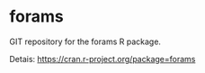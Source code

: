 forams
======

GIT repository for the forams R package.

Detais: https://cran.r-project.org/package=forams
